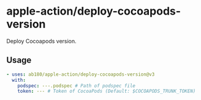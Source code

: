 # apple-action/deploy-cocoapods-version

Deploy Cocoapods version.

## Usage

```yml
- uses: ab180/apple-action/deploy-cocoapods-version@v3
  with:
    podspec: ---.podspec # Path of podspec file
    token: --- # Token of CocoaPods (Default: $COCOAPODS_TRUNK_TOKEN)
```
